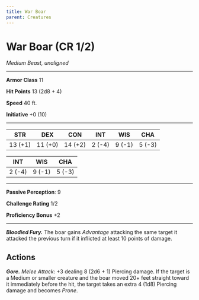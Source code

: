 ```yaml
---
title: War Boar
parent: Creatures
---
```


# War Boar (CR 1/2)
*Medium Beast, unaligned*

---

**Armor Class** 11

**Hit Points** 13 (2d8 + 4)

**Speed** 40 ft.

**Initiative** +0 (10)

---

| STR | DEX | CON | INT | WIS | CHA |
|:---:|:---:|:---:|:---:|:---:|:---:|
|13 (+1)|11 (+0)|14 (+2)|2 (-4)|9 (-1)|5 (-3)|

| INT | WIS | CHA |
|---|---|---|
|2 (-4)|9 (-1)|5 (-3)|

---

**Passive Perception**: 9

**Challenge Rating** 1/2

**Proficiency Bonus** +2

---

***Bloodied Fury.*** The boar gains *Advantage* attacking the same target it attacked the previous turn if it inflicted at least 10 points of damage.

## Actions

***Gore.*** *Melee Attack:* +3 dealing 8 (2d6 + 1) Piercing damage. If the target is a Medium or smaller creature and the boar moved 20+ feet straight toward it immediately before the hit, the target takes an extra 4 (1d8) Piercing damage and becomes *Prone*.